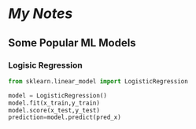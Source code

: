 # **_My Notes_**

## Some Popular ML Models

### Logisic Regression
```python
from sklearn.linear_model import LogisticRegression

model = LogisticRegression()
model.fit(x_train,y_train)
model.score(x_test,y_test)
prediction=model.predict(pred_x)
```
